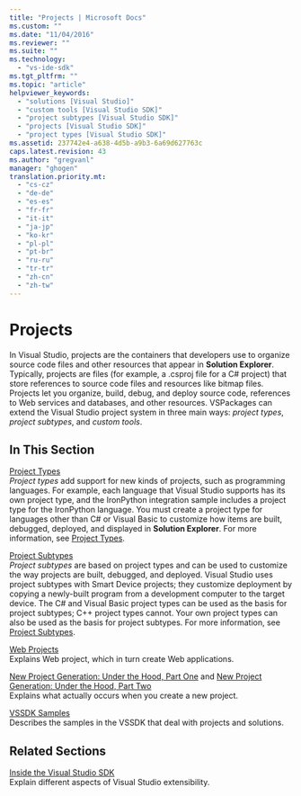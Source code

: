 ```yaml
---
title: "Projects | Microsoft Docs"
ms.custom: ""
ms.date: "11/04/2016"
ms.reviewer: ""
ms.suite: ""
ms.technology: 
  - "vs-ide-sdk"
ms.tgt_pltfrm: ""
ms.topic: "article"
helpviewer_keywords: 
  - "solutions [Visual Studio]"
  - "custom tools [Visual Studio SDK]"
  - "project subtypes [Visual Studio SDK]"
  - "projects [Visual Studio SDK]"
  - "project types [Visual Studio SDK]"
ms.assetid: 237742e4-a638-4d5b-a9b3-6a69d627763c
caps.latest.revision: 43
ms.author: "gregvanl"
manager: "ghogen"
translation.priority.mt: 
  - "cs-cz"
  - "de-de"
  - "es-es"
  - "fr-fr"
  - "it-it"
  - "ja-jp"
  - "ko-kr"
  - "pl-pl"
  - "pt-br"
  - "ru-ru"
  - "tr-tr"
  - "zh-cn"
  - "zh-tw"
---
```

# Projects
In Visual Studio, projects are the containers that developers use to organize source code files and other resources that appear in **Solution Explorer**. Typically, projects are files (for example, a .csproj file for a C# project) that store references to source code files and resources like bitmap files. Projects let you organize, build, debug, and deploy source code, references to Web services and databases, and other resources. VSPackages can extend the Visual Studio project system in three main ways: *project types*, *project subtypes*, and *custom tools*.  
  
## In This Section  
 [Project Types](../../extensibility/internals/project-types.md)  
 *Project types* add support for new kinds of projects, such as programming languages. For example, each language that Visual Studio supports has its own project type, and the IronPython integration sample includes a project type for the IronPython language. You must create a project type for languages other than C# or Visual Basic to customize how items are built, debugged, deployed, and displayed in **Solution Explorer**. For more information, see [Project Types](../../extensibility/internals/project-types.md).  
  
 [Project Subtypes](../../extensibility/internals/project-subtypes.md)  
 *Project subtypes* are based on project types and can be used to customize the way projects are built, debugged, and deployed. Visual Studio uses project subtypes with Smart Device projects; they customize deployment by copying a newly-built program from a development computer to the target device. The C# and Visual Basic project types can be used as the basis for project subtypes; C++ project types cannot. Your own project types can also be used as the basis for project subtypes. For more information, see [Project Subtypes](../../extensibility/internals/project-subtypes.md).  
  
 [Web Projects](../../extensibility/internals/web-projects.md)  
 Explains Web project, which in turn create Web applications.  
  
 [New Project Generation: Under the Hood, Part One](../../extensibility/internals/new-project-generation-under-the-hood-part-one.md) and [New Project Generation: Under the Hood, Part Two](../../extensibility/internals/new-project-generation-under-the-hood-part-two.md)  
 Explains what actually occurs when you create a new project.  
  
 [VSSDK Samples](../../misc/vssdk-samples.md)  
 Describes the samples in the VSSDK that deal with projects and solutions.  
  
## Related Sections  
 [Inside the Visual Studio SDK](../../extensibility/internals/inside-the-visual-studio-sdk.md)  
 Explain different aspects of Visual Studio extensibility.